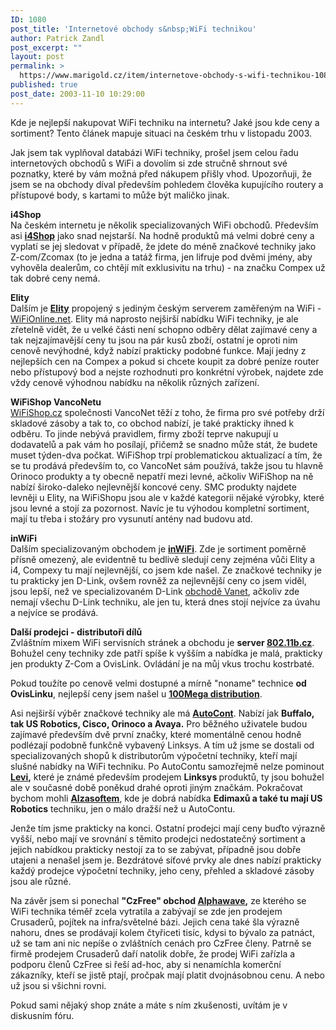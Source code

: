 ```yaml
---
ID: 1080
post_title: 'Internetové obchody s&nbsp;WiFi technikou'
author: Patrick Zandl
post_excerpt: ""
layout: post
permalink: >
  https://www.marigold.cz/item/internetove-obchody-s-wifi-technikou-1080
published: true
post_date: 2003-11-10 10:29:00
---
```

Kde je nejlepší nakupovat WiFi techniku na internetu? Jaké jsou kde ceny a sortiment? Tento článek mapuje situaci na českém trhu v listopadu 2003.<!--more--><P>Jak jsem tak vyplňoval databázi WiFi techniky, prošel jsem celou řadu internetových obchodů s WiFi a dovolím si zde stručně shrnout své poznatky, které by vám možná před nákupem přišly vhod. Upozorňuji, že jsem se na obchody díval především pohledem&#160;člověka kupujícího routery a přístupové body, s kartami to může být maličko jinak. &#160;</P>
<P><STRONG>i4Shop</STRONG><BR>Na českém internetu je několik specializovaných WiFi obchodů. Především asi <A href="http://www.i4shop.net/" target=_blank><STRONG>i4Shop</STRONG></A> jako snad nejstarší. Na hodně produktů má velmi dobré ceny a vyplatí se jej sledovat v případě, že jdete do méně značkové techniky jako Z-com/Zcomax (to je jedna a tatáž firma, jen lifruje pod dvěmi jmény, aby vyhověla dealerům, co chtějí mít exklusivitu na trhu) - na značku Compex už tak dobré ceny nemá. </P>
<P><STRONG>Elity<BR></STRONG>Dalším je <A href="http://www.elity.cz/" target=_blank><STRONG>Elity</STRONG></A> propojený s jediným českým serverem zaměřeným na WiFi - <A href="http://www.wifionline.net/" target=_blank>WiFiOnline.net</A>. Elity má naprosto nejširší nabídku WiFi techniky, je ale zřetelně vidět, že u velké části není schopno odběry dělat zajímavé ceny a tak nejzajímavější ceny tu jsou na pár kusů zboží, ostatní je oproti nim cenově nevýhodné, když nabízí prakticky podobné funkce. Mají jedny z nejlepších cen na Compex a pokud si chcete koupit za dobré peníze router nebo přístupový bod a nejste rozhodnuti pro konkrétní výrobek, najdete zde vždy cenově výhodnou nabídku na několik různých zařízení. </P>
<P><STRONG>WiFiShop VancoNetu</STRONG><BR><A href="http://www.wifishop.cz/" target=_blank>WiFiShop.cz</A> společnosti VancoNet těží z toho, že firma pro své potřeby drží skladové zásoby a tak to, co obchod nabízí, je také prakticky ihned k odběru. To jinde nebývá pravidlem, firmy zboží teprve nakupují u dodavatelů a pak vám ho posílají, přičemž se snadno může stát, že budete muset týden-dva počkat. WiFiShop trpí problematickou aktualizací a tím, že se tu prodává především to, co VancoNet sám používá, takže jsou tu hlavně Orinoco produkty a ty obecně nepatří mezi levné, ačkoliv WiFiShop na ně nabízí široko-daleko nejlevnější koncové ceny. SMC produkty najdete levněji u Elity, na WiFiShopu jsou ale v každé kategorii nějaké výrobky, které jsou levné a stojí za pozornost. Navíc je tu výhodou kompletní sortiment, mají tu třeba i stožáry pro vysunutí antény nad budovu atd. </P>
<P><STRONG>inWiFi</STRONG><BR>Dalším specializovaným obchodem je <STRONG><A href="http://www.inwifi.cz/" target=_blank><STRONG>inWiFi</STRONG></A></STRONG>. Zde je sortiment poměrně přísně omezený, ale evidentně tu bedlivě sledují ceny zejména vůči Elity a i4, Compexy tu mají nejlevnější, co jsem kde našel. Ze značkové techniky je tu prakticky jen D-Link, ovšem rovněž za nejlevnější ceny co jsem viděl, jsou lepší, než ve specializovaném D-Link <A href="http://www.vanet.cz/" target=_blank>obchodě Vanet</A>, ačkoliv zde nemají všechu D-Link techniku, ale jen tu, která dnes stojí nejvíce za úvahu a nejvíce se prodává. 
<P><STRONG>Další prodejci - distributoři dílů<BR></STRONG>Zvláštním mixem WiFi servisních stránek a obchodu je <STRONG>server </STRONG><A href="http://802.11b.cz/"><STRONG>802.11b.cz</STRONG></A>. Bohužel ceny techniky zde patří spíše k vyšším a nabídka je malá, prakticky jen produkty Z-Com a OvisLink. Ovládání je na můj vkus trochu kostrbaté. 
<P>Pokud toužíte po cenově velmi dostupné a mírně "noname" technice <B>od OvisLinku</B>, nejlepší ceny jsem našel u <A href="http://www.100megadistribution.cz/"><STRONG>100Mega distribution</STRONG></A>. 
<P>Asi nejširší výběr značkové techniky ale má <A href="http://www.autocont.cz/" target=_blank><STRONG>AutoCont</STRONG></A>. Nabízí jak <STRONG>Buffalo, tak US Robotics, Cisco, Orinoco a Avaya.</STRONG> Pro běžného uživatele budou zajímavé především dvě první značky, které momentálně cenou hodně podlézají podobně funkčně vybavený Linksys. A tím už jsme se dostali od specializovaných shopů k distributorům výpočetní techniky, kteří mají slušné nabídky na WiFi techniku. Po AutoContu samozřejmě nelze pominout <A href="http://www.levi.cz/" target=_blank><STRONG>Levi</STRONG></A><STRONG>,</STRONG> které je známé především prodejem <STRONG>Linksys </STRONG>produktů, ty jsou bohužel ale v současné době poněkud drahé oproti jiným značkám. Pokračovat bychom mohli <A href="http://www.alzasoft.cz/" target=_blank><STRONG>Alzasoftem</STRONG></A>, kde je dobrá nabídka <STRONG>Edimaxů a také tu mají US Robotics</STRONG> techniku, jen o málo dražší než u AutoContu. 
<P>Jenže tím jsme prakticky na konci. Ostatní prodejci mají ceny buďto výrazně vyšší, nebo mají ve srovnání s těmito prodejci nedostatečný sortiment a jejich nabídkou prakticky nestojí za to se zabývat, případně jsou dobře utajeni a nenašel jsem je. Bezdrátové síťové prvky ale dnes nabízí prakticky každý prodejce výpočetní techniky, jeho ceny, přehled a skladové zásoby jsou ale různé. 
<P>Na závěr jsem si ponechal <STRONG>"CzFree" obchod </STRONG><A href="http://www.alphawave.cz/" target=_blank><STRONG>Alphawave</STRONG></A><STRONG>,</STRONG> ze kterého se WiFi technika téměř zcela vytratila a zabývají se zde jen prodejem Crusaderů, pojítek na infra/světelné bázi. Jejich cena také šla výrazně nahoru, dnes se prodávají kolem čtyřiceti tisíc, kdysi to bývalo za patnáct, už se tam ani nic nepíše o zvláštních cenách pro CzFree členy. Patrně se firmě prodejem Crusaderů daří natolik dobře, že prodej WiFi zařízla a podporu členů CzFree si řeší ad-hoc, aby si nenamíchla komerční zákazníky, kteří se jistě ptají, pročpak mají platit dvojnásobnou cenu. A nebo už jsou si všichni rovni. </P>
<P>Pokud sami nějaký shop znáte a máte s ním zkušenosti, uvítám je v diskusním fóru. </P>